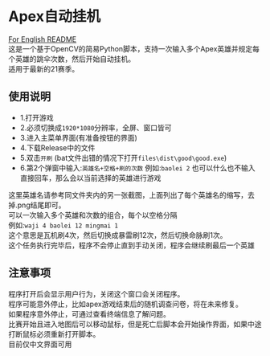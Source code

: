 # Apex自动挂机
[For English README](/README_EN.md)<br>
这是一个基于OpenCV的简易Python脚本，支持一次输入多个Apex英雄并规定每个英雄的跳伞次数，然后开始自动挂机。
<br>适用于最新的21赛季。
## 使用说明

 - 1.打开游戏
 - 2.必须切换成`1920*1080`分辨率，全屏、窗口皆可
 - 3.进入主菜单界面(有准备按钮的界面)
 - 4.下载Release中的文件
 - 5.双击`开刷` (bat文件出错的情况下打开`files\dist\good\good.exe`)
 - 6.第2个弹窗中输入:`英雄名+空格+刷的次数` 例如:`baolei 2` 也可以什么也不输入直接回车，那么会以当前选择的英雄进行游戏

这里英雄名请参考同文件夹内的另一张截图，上面列出了每个英雄名的缩写，去掉.png结尾即可。<br>
可以一次输入多个英雄和次数的组合，每个以空格分隔<br>
例如:`waji 4 baolei 12 mingmai 1` <br>
这个意思是瓦机刷4次，然后切换成暴雷刷12次，然后切换命脉刷1次。<br>
这个任务执行完毕后，程序不会停止直到手动关闭，程序会继续刷最后一个英雄 <br>

## 注意事项
程序打开后会显示用户行为，关闭这个窗口会关闭程序。<br>
程序可能意外停止，比如apex游戏结束后的随机调查问卷，将在未来修复。<br>
如果程序意外停止，可通过查看终端信息了解问题。<br>
比赛开始且进入地图后可以移动鼠标，但是死亡后脚本会开始操作界面，如果中途打断鼠标必须重新打开脚本。<br>
目前仅中文界面可用
